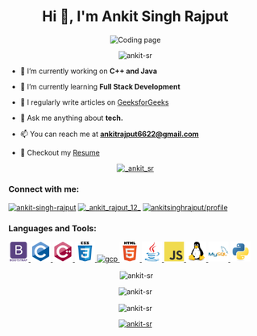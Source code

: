 <h1 align="center">Hi 👋, I'm Ankit Singh Rajput</h1>

<p align="center"> 
<img align="center" alt="Coding page" src="https://media.giphy.com/media/qdf1QyvxipVh6/giphy.gif"/>
</p>

<p align="center"> <img src="https://komarev.com/ghpvc/?username=ankit-sr&label=Profile%20views&color=0e75b6&style=flat" alt="ankit-sr" /> </p>

- 🔭 I’m currently working on **C++ and Java**

- 🌱 I’m currently learning **Full Stack Development**

- 📝 I regularly write articles on [GeeksforGeeks](https://auth.geeksforgeeks.org/user/ankitsinghrajput/profile)

- 💬 Ask me anything about **tech.**

- 📫 You can reach me at **ankitrajput6622@gmail.com**

- 📄 Checkout my [Resume](https://drive.google.com/file/d/1-HFuWS2t-Po8s3XZtQo1jmE2xV7BSZr4/view?usp=sharing)

<p align="center"> <a href="https://twitter.com/_ankit_sr" target="blank"><img src="https://img.shields.io/twitter/follow/_ankit_sr?logo=twitter&style=for-the-badge" alt="_ankit_sr" /></a> </p>

<h3 align="left">Connect with me:</h3>
<p align="left">
<a href="https://linkedin.com/in/ankit-singh-rajput" target="blank"><img align="center" src="https://cdn.jsdelivr.net/npm/simple-icons@3.0.1/icons/linkedin.svg" alt="ankit-singh-rajput" height="30" width="40" /></a>
<a href="https://instagram.com/_ankit_rajput_12_" target="blank"><img align="center" src="https://cdn.jsdelivr.net/npm/simple-icons@3.0.1/icons/instagram.svg" alt="_ankit_rajput_12_" height="30" width="40" /></a>
<a href="https://auth.geeksforgeeks.org/user/ankitsinghrajput/profile" target="blank"><img align="center" src="https://cdn.jsdelivr.net/npm/simple-icons@3.0.1/icons/geeksforgeeks.svg" alt="ankitsinghrajput/profile" height="30" width="40" /></a>
</p>

<h3 align="left">Languages and Tools:</h3>
<p align="left"> <a href="https://getbootstrap.com" target="_blank"> <img src="https://raw.githubusercontent.com/devicons/devicon/master/icons/bootstrap/bootstrap-plain-wordmark.svg" alt="bootstrap" width="40" height="40"/> </a> <a href="https://www.cprogramming.com/" target="_blank"> <img src="https://raw.githubusercontent.com/devicons/devicon/master/icons/c/c-original.svg" alt="c" width="40" height="40"/> </a> <a href="https://www.w3schools.com/cpp/" target="_blank"> <img src="https://raw.githubusercontent.com/devicons/devicon/master/icons/cplusplus/cplusplus-original.svg" alt="cplusplus" width="40" height="40"/> </a> <a href="https://www.w3schools.com/css/" target="_blank"> <img src="https://raw.githubusercontent.com/devicons/devicon/master/icons/css3/css3-original-wordmark.svg" alt="css3" width="40" height="40"/> </a> <a href="https://cloud.google.com" target="_blank"> <img src="https://www.vectorlogo.zone/logos/google_cloud/google_cloud-icon.svg" alt="gcp" width="40" height="40"/> </a> <a href="https://www.w3.org/html/" target="_blank"> <img src="https://raw.githubusercontent.com/devicons/devicon/master/icons/html5/html5-original-wordmark.svg" alt="html5" width="40" height="40"/> </a> <a href="https://www.java.com" target="_blank"> <img src="https://raw.githubusercontent.com/devicons/devicon/master/icons/java/java-original.svg" alt="java" width="40" height="40"/> </a> <a href="https://developer.mozilla.org/en-US/docs/Web/JavaScript" target="_blank"> <img src="https://raw.githubusercontent.com/devicons/devicon/master/icons/javascript/javascript-original.svg" alt="javascript" width="40" height="40"/> </a> <a href="https://www.linux.org/" target="_blank"> <img src="https://raw.githubusercontent.com/devicons/devicon/master/icons/linux/linux-original.svg" alt="linux" width="40" height="40"/> </a> <a href="https://www.mysql.com/" target="_blank"> <img src="https://raw.githubusercontent.com/devicons/devicon/master/icons/mysql/mysql-original-wordmark.svg" alt="mysql" width="40" height="40"/> </a> <a href="https://www.python.org" target="_blank"> <img src="https://raw.githubusercontent.com/devicons/devicon/master/icons/python/python-original.svg" alt="python" width="40" height="40"/> </a> </p>

<p align="center">&nbsp;<img align="center" src="https://github-readme-stats.vercel.app/api?username=ankit-sr&show_icons=true&locale=en" alt="ankit-sr" /></p>

<p align="center"><img align="center" src="https://github-readme-stats.vercel.app/api/top-langs?username=ankit-sr&show_icons=true&locale=en&layout=compact" alt="ankit-sr" /></p>

<p align="center"><img align="center" src="https://github-readme-streak-stats.herokuapp.com/?user=ankit-sr&" alt="ankit-sr" /></p>

<p align="center"> <a href="https://github.com/ryo-ma/github-profile-trophy"><img src="https://github-profile-trophy.vercel.app/?username=ankit-sr" alt="ankit-sr" /></a> </p>

